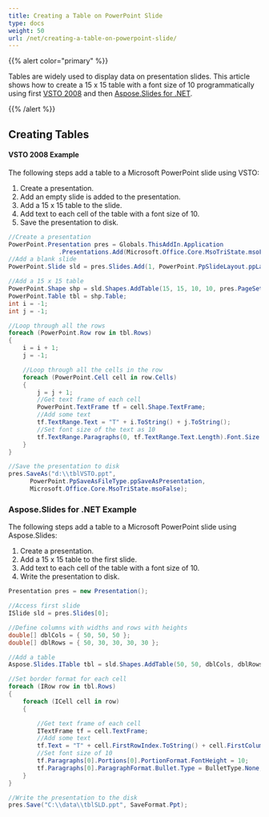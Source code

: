 ```yaml
---
title: Creating a Table on PowerPoint Slide
type: docs
weight: 50
url: /net/creating-a-table-on-powerpoint-slide/
---
```


{{% alert color="primary" %}} 

Tables are widely used to display data on presentation slides. This article shows how to create a 15 x 15 table with a font size of 10 programmatically using first [VSTO 2008](/slides/net/creating-a-table-on-powerpoint-slide/) and then [Aspose.Slides for .NET](/slides/net/creating-a-table-on-powerpoint-slide/).

{{% /alert %}} 
## **Creating Tables**
#### **VSTO 2008 Example**
The following steps add a table to a Microsoft PowerPoint slide using VSTO:

1. Create a presentation.
1. Add an empty slide is added to the presentation.
1. Add a 15 x 15 table to the slide.
1. Add text to each cell of the table with a font size of 10.
1. Save the presentation to disk.

```c#
//Create a presentation
PowerPoint.Presentation pres = Globals.ThisAddIn.Application
              .Presentations.Add(Microsoft.Office.Core.MsoTriState.msoFalse);
//Add a blank slide
PowerPoint.Slide sld = pres.Slides.Add(1, PowerPoint.PpSlideLayout.ppLayoutBlank);

//Add a 15 x 15 table
PowerPoint.Shape shp = sld.Shapes.AddTable(15, 15, 10, 10, pres.PageSetup.SlideWidth - 20, 300);
PowerPoint.Table tbl = shp.Table;
int i = -1;
int j = -1;

//Loop through all the rows
foreach (PowerPoint.Row row in tbl.Rows)
{
    i = i + 1;
    j = -1;

    //Loop through all the cells in the row
    foreach (PowerPoint.Cell cell in row.Cells)
    {
        j = j + 1;
        //Get text frame of each cell
        PowerPoint.TextFrame tf = cell.Shape.TextFrame;
        //Add some text
        tf.TextRange.Text = "T" + i.ToString() + j.ToString();
        //Set font size of the text as 10
        tf.TextRange.Paragraphs(0, tf.TextRange.Text.Length).Font.Size = 10;
    }
}

//Save the presentation to disk
pres.SaveAs("d:\\tblVSTO.ppt",
      PowerPoint.PpSaveAsFileType.ppSaveAsPresentation,
      Microsoft.Office.Core.MsoTriState.msoFalse);
```



### **Aspose.Slides for .NET Example**
The following steps add a table to a Microsoft PowerPoint slide using Aspose.Slides:

1. Create a presentation.
1. Add a 15 x 15 table to the first slide.
1. Add text to each cell of the table with a font size of 10.
1. Write the presentation to disk.

```c#
Presentation pres = new Presentation();

//Access first slide
ISlide sld = pres.Slides[0];

//Define columns with widths and rows with heights
double[] dblCols = { 50, 50, 50 };
double[] dblRows = { 50, 30, 30, 30, 30 };

//Add a table
Aspose.Slides.ITable tbl = sld.Shapes.AddTable(50, 50, dblCols, dblRows);

//Set border format for each cell
foreach (IRow row in tbl.Rows)
{
	foreach (ICell cell in row)
	{

		//Get text frame of each cell
		ITextFrame tf = cell.TextFrame;
		//Add some text
		tf.Text = "T" + cell.FirstRowIndex.ToString() + cell.FirstColumnIndex.ToString();
		//Set font size of 10
		tf.Paragraphs[0].Portions[0].PortionFormat.FontHeight = 10;
		tf.Paragraphs[0].ParagraphFormat.Bullet.Type = BulletType.None;
	}
}

//Write the presentation to the disk
pres.Save("C:\\data\\tblSLD.ppt", SaveFormat.Ppt);
```

